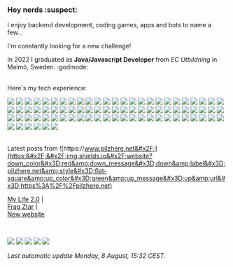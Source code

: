 <h3>Hey nerds :suspect:</h3>
<p>
    I enjoy backend development, coding games, apps and bots to name a few...

I&#39;m constantly looking for a new challenge!
    
In 2022 I graduated as **Java&#x2F;Javascript Developer** from *EC Utbildning* in Malmö, Sweden. :godmode:
    <br/>
    <br/>
    
Here&#39;s my tech experience:

![](https:&#x2F;&#x2F;img.shields.io&#x2F;badge&#x2F;MongoDB-4EA94B?style&#x3D;flat-square&amp;logo&#x3D;mongodb&amp;logoColor&#x3D;white) ![](	https:&#x2F;&#x2F;img.shields.io&#x2F;badge&#x2F;GitHub_Actions-2088FF?style&#x3D;flat-square&amp;logo&#x3D;github-actions&amp;logoColor&#x3D;white) ![](https:&#x2F;&#x2F;img.shields.io&#x2F;badge&#x2F;Heroku-430098?style&#x3D;flat-square&amp;logo&#x3D;heroku&amp;logoColor&#x3D;white) ![](https:&#x2F;&#x2F;img.shields.io&#x2F;badge&#x2F;MariaDB-003545?style&#x3D;flat-square&amp;logo&#x3D;mariadb&amp;logoColor&#x3D;white) ![](https:&#x2F;&#x2F;img.shields.io&#x2F;badge&#x2F;Bootstrap-563D7C?style&#x3D;flat-square&amp;logo&#x3D;bootstrap&amp;logoColor&#x3D;white) ![](	https:&#x2F;&#x2F;img.shields.io&#x2F;badge&#x2F;CMake-064F8C?style&#x3D;flat-square&amp;logo&#x3D;cmake&amp;logoColor&#x3D;white) ![](	https:&#x2F;&#x2F;img.shields.io&#x2F;badge&#x2F;gradle-02303A?style&#x3D;flat-square&amp;logo&#x3D;gradle&amp;logoColor&#x3D;white) ![](https:&#x2F;&#x2F;img.shields.io&#x2F;badge&#x2F;Junit5-25A162?style&#x3D;flat-square&amp;logo&#x3D;junit5&amp;logoColor&#x3D;white) ![](https:&#x2F;&#x2F;img.shields.io&#x2F;badge&#x2F;JWT-000000?style&#x3D;flat-square&amp;logo&#x3D;JSON%20web%20tokens&amp;logoColor&#x3D;white) ![](https:&#x2F;&#x2F;img.shields.io&#x2F;badge&#x2F;Markdown-000000?style&#x3D;flat-square&amp;logo&#x3D;markdown&amp;logoColor&#x3D;white) ![](https:&#x2F;&#x2F;img.shields.io&#x2F;badge&#x2F;Node.js-339933?style&#x3D;flat-square&amp;logo&#x3D;nodedotjs&amp;logoColor&#x3D;white) ![](https:&#x2F;&#x2F;img.shields.io&#x2F;badge&#x2F;Material%20UI-007FFF?style&#x3D;flat-square&amp;logo&#x3D;mui&amp;logoColor&#x3D;white) ![](https:&#x2F;&#x2F;img.shields.io&#x2F;badge&#x2F;next.js-000000?style&#x3D;flat-square&amp;logo&#x3D;nextdotjs&amp;logoColor&#x3D;white) ![](https:&#x2F;&#x2F;img.shields.io&#x2F;badge&#x2F;npm-CB3837?style&#x3D;flat-square&amp;logo&#x3D;npm&amp;logoColor&#x3D;white) ![](https:&#x2F;&#x2F;img.shields.io&#x2F;badge&#x2F;NuGet-004880?style&#x3D;flat-square&amp;logo&#x3D;nuget&amp;logoColor&#x3D;white) ![](https:&#x2F;&#x2F;img.shields.io&#x2F;badge&#x2F;OpenGL-FFFFFF?style&#x3D;flat-square&amp;logo&#x3D;opengl) ![](	https:&#x2F;&#x2F;img.shields.io&#x2F;badge&#x2F;React-20232A?style&#x3D;flat-square&amp;logo&#x3D;react&amp;logoColor&#x3D;61DAFB) ![](	https:&#x2F;&#x2F;img.shields.io&#x2F;badge&#x2F;React_Router-CA4245?style&#x3D;flat-square&amp;logo&#x3D;react-router&amp;logoColor&#x3D;white) ![](https:&#x2F;&#x2F;img.shields.io&#x2F;badge&#x2F;Redux-593D88?style&#x3D;flat-square&amp;logo&#x3D;redux&amp;logoColor&#x3D;white) ![](	https:&#x2F;&#x2F;img.shields.io&#x2F;badge&#x2F;Shell_Script-121011?style&#x3D;flat-square&amp;logo&#x3D;gnu-bash&amp;logoColor&#x3D;white) ![](	https:&#x2F;&#x2F;img.shields.io&#x2F;badge&#x2F;Spring_Boot-F2F4F9?style&#x3D;flat-square&amp;logo&#x3D;spring-boot) ![](https:&#x2F;&#x2F;img.shields.io&#x2F;badge&#x2F;Unity-100000?style&#x3D;flat-square&amp;logo&#x3D;unity&amp;logoColor&#x3D;white) ![](https:&#x2F;&#x2F;img.shields.io&#x2F;badge&#x2F;Swagger-85EA2D?style&#x3D;flat-square&amp;logo&#x3D;Swagger&amp;logoColor&#x3D;white) ![](https:&#x2F;&#x2F;img.shields.io&#x2F;badge&#x2F;Tailwind_CSS-38B2AC?style&#x3D;flat-square&amp;logo&#x3D;tailwind-css&amp;logoColor&#x3D;white) ![](	https:&#x2F;&#x2F;img.shields.io&#x2F;badge&#x2F;ThreeJs-black?style&#x3D;flat-square&amp;logo&#x3D;three.js&amp;logoColor&#x3D;white) ![](https:&#x2F;&#x2F;img.shields.io&#x2F;badge&#x2F;-Unreal%20Engine-313131?style&#x3D;flat-square&amp;logo&#x3D;unreal-engine&amp;logoColor&#x3D;white) ![](https:&#x2F;&#x2F;img.shields.io&#x2F;badge&#x2F;Webpack-8DD6F9?style&#x3D;flat-square&amp;logo&#x3D;Webpack&amp;logoColor&#x3D;white) ![](https:&#x2F;&#x2F;img.shields.io&#x2F;badge&#x2F;Xampp-F37623?style&#x3D;flat-square&amp;logo&#x3D;xampp&amp;logoColor&#x3D;white) ![](https:&#x2F;&#x2F;img.shields.io&#x2F;badge&#x2F;Bitbucket-0747a6?style&#x3D;flat-square&amp;logo&#x3D;bitbucket&amp;logoColor&#x3D;white) ![](	https:&#x2F;&#x2F;img.shields.io&#x2F;badge&#x2F;Itch.io-FA5C5C?style&#x3D;flat-square&amp;logo&#x3D;itchdotio&amp;logoColor&#x3D;white) ![](https:&#x2F;&#x2F;img.shields.io&#x2F;badge&#x2F;Steam-000000?style&#x3D;flat-square&amp;logo&#x3D;steam&amp;logoColor&#x3D;white) ![](https:&#x2F;&#x2F;img.shields.io&#x2F;badge&#x2F;Android_Studio-3DDC84?style&#x3D;flat-square&amp;logo&#x3D;android-studio&amp;logoColor&#x3D;white) ![](https:&#x2F;&#x2F;img.shields.io&#x2F;badge&#x2F;C%23-239120?style&#x3D;flat-square&amp;logo&#x3D;c-sharp&amp;logoColor&#x3D;white) ![](	https:&#x2F;&#x2F;img.shields.io&#x2F;badge&#x2F;Slack-4A154B?style&#x3D;flat-square&amp;logo&#x3D;slack&amp;logoColor&#x3D;white) ![](	https:&#x2F;&#x2F;img.shields.io&#x2F;badge&#x2F;Discord-5865F2?style&#x3D;flat-square&amp;logo&#x3D;discord&amp;logoColor&#x3D;white) ![](https:&#x2F;&#x2F;img.shields.io&#x2F;badge&#x2F;CLion-000000?style&#x3D;flat-square&amp;logo&#x3D;clion&amp;logoColor&#x3D;white) ![](https:&#x2F;&#x2F;img.shields.io&#x2F;badge&#x2F;Eclipse-2C2255?style&#x3D;flat-square&amp;logo&#x3D;eclipse&amp;logoColor&#x3D;white) ![](https:&#x2F;&#x2F;img.shields.io&#x2F;badge&#x2F;GIT-E44C30?style&#x3D;flat-square&amp;logo&#x3D;git&amp;logoColor&#x3D;white) ![](https:&#x2F;&#x2F;img.shields.io&#x2F;badge&#x2F;IntelliJIDEA-000000.svg?style&#x3D;flat-square&amp;logo&#x3D;intellij-idea&amp;logoColor&#x3D;white) ![](	https:&#x2F;&#x2F;img.shields.io&#x2F;badge&#x2F;Notepad++-90E59A.svg?style&#x3D;flat-square&amp;logo&#x3D;notepad%2B%2B&amp;logoColor&#x3D;black) ![](https:&#x2F;&#x2F;img.shields.io&#x2F;badge&#x2F;Rider-000000?style&#x3D;flat-square&amp;logo&#x3D;Rider&amp;logoColor&#x3D;white) ![](https:&#x2F;&#x2F;img.shields.io&#x2F;badge&#x2F;Visual_Studio-5C2D91?style&#x3D;flat-square&amp;logo&#x3D;visual%20studio&amp;logoColor&#x3D;white) ![](https:&#x2F;&#x2F;img.shields.io&#x2F;badge&#x2F;Firefox_Browser-FF7139?style&#x3D;flat-square&amp;logo&#x3D;Firefox-Browser&amp;logoColor&#x3D;white) ![](https:&#x2F;&#x2F;img.shields.io&#x2F;badge&#x2F;Visual_Studio_Code-0078D4?style&#x3D;flat-square&amp;logo&#x3D;visual%20studio%20code&amp;logoColor&#x3D;white) ![](https:&#x2F;&#x2F;img.shields.io&#x2F;badge&#x2F;WebStorm-000000?style&#x3D;flat-square&amp;logo&#x3D;WebStorm&amp;logoColor&#x3D;white) ![](	https:&#x2F;&#x2F;img.shields.io&#x2F;badge&#x2F;C%2B%2B-00599C?style&#x3D;flat-square&amp;logo&#x3D;c%2B%2B&amp;logoColor&#x3D;white) ![](https:&#x2F;&#x2F;img.shields.io&#x2F;badge&#x2F;CSS3-1572B6?style&#x3D;flat-square&amp;logo&#x3D;css3&amp;logoColor&#x3D;white) ![](	https:&#x2F;&#x2F;img.shields.io&#x2F;badge&#x2F;Go-00ADD8?style&#x3D;flat-square&amp;logo&#x3D;go&amp;logoColor&#x3D;white) ![](https:&#x2F;&#x2F;img.shields.io&#x2F;badge&#x2F;HTML5-E34F26?style&#x3D;flat-square&amp;logo&#x3D;html5&amp;logoColor&#x3D;white) ![](https:&#x2F;&#x2F;img.shields.io&#x2F;badge&#x2F;Java-ED8B00?style&#x3D;flat-square&amp;logo&#x3D;java&amp;logoColor&#x3D;white) ![](	https:&#x2F;&#x2F;img.shields.io&#x2F;badge&#x2F;JavaScript-323330?style&#x3D;flat-square&amp;logo&#x3D;javascript&amp;logoColor&#x3D;F7DF1E) ![](	https:&#x2F;&#x2F;img.shields.io&#x2F;badge&#x2F;json-5E5C5C?style&#x3D;flat-square&amp;logo&#x3D;json&amp;logoColor&#x3D;white) ![](https:&#x2F;&#x2F;img.shields.io&#x2F;badge&#x2F;Lua-2C2D72?style&#x3D;flat-square&amp;logo&#x3D;lua&amp;logoColor&#x3D;white) ![](	https:&#x2F;&#x2F;img.shields.io&#x2F;badge&#x2F;eslint-3A33D1?style&#x3D;flat-square&amp;logo&#x3D;eslint&amp;logoColor&#x3D;white) ![](https:&#x2F;&#x2F;img.shields.io&#x2F;badge&#x2F;prettier-1A2C34?style&#x3D;flat-square&amp;logo&#x3D;prettier&amp;logoColor&#x3D;F7BA3E) ![](https:&#x2F;&#x2F;img.shields.io&#x2F;badge&#x2F;Trello-0052CC?style&#x3D;flat-square&amp;logo&#x3D;trello&amp;logoColor&#x3D;white) ![](https:&#x2F;&#x2F;img.shields.io&#x2F;badge&#x2F;Hibernate-59666C?style&#x3D;flat-square&amp;logo&#x3D;Hibernate&amp;logoColor&#x3D;white) ![](	https:&#x2F;&#x2F;img.shields.io&#x2F;badge&#x2F;Android-3DDC84?style&#x3D;flat-square&amp;logo&#x3D;android&amp;logoColor&#x3D;white) ![](https:&#x2F;&#x2F;img.shields.io&#x2F;badge&#x2F;Arch_Linux-1793D1?style&#x3D;flat-square&amp;logo&#x3D;arch-linux&amp;logoColor&#x3D;white) ![](https:&#x2F;&#x2F;img.shields.io&#x2F;badge&#x2F;Debian-A81D33?style&#x3D;flat-square&amp;logo&#x3D;debian&amp;logoColor&#x3D;white) ![](	https:&#x2F;&#x2F;img.shields.io&#x2F;badge&#x2F;Linux-FCC624?style&#x3D;flat-square&amp;logo&#x3D;linux&amp;logoColor&#x3D;black) ![](https:&#x2F;&#x2F;img.shields.io&#x2F;badge&#x2F;Jira-0052CC?style&#x3D;flat-square&amp;logo&#x3D;Jira&amp;logoColor&#x3D;white) ![](https:&#x2F;&#x2F;img.shields.io&#x2F;badge&#x2F;Linux_Mint-87CF3E?style&#x3D;flat-square&amp;logo&#x3D;linux-mint&amp;logoColor&#x3D;white) ![](https:&#x2F;&#x2F;img.shields.io&#x2F;badge&#x2F;manjaro-35BF5C?style&#x3D;flat-square&amp;logo&#x3D;manjaro&amp;logoColor&#x3D;white) ![](https:&#x2F;&#x2F;img.shields.io&#x2F;badge&#x2F;Pop!_OS-48B9C7?style&#x3D;flat-square&amp;logo&#x3D;Pop!_OS&amp;logoColor&#x3D;white) ![](	https:&#x2F;&#x2F;img.shields.io&#x2F;badge&#x2F;Ubuntu-E95420?style&#x3D;flat-square&amp;logo&#x3D;ubuntu&amp;logoColor&#x3D;white) ![](https:&#x2F;&#x2F;img.shields.io&#x2F;badge&#x2F;Windows_95-008080?style&#x3D;flat-square&amp;logo&#x3D;windows-95&amp;logoColor&#x3D;white) ![](	https:&#x2F;&#x2F;img.shields.io&#x2F;badge&#x2F;Windows-0078D6?style&#x3D;flat-square&amp;logo&#x3D;windows&amp;logoColor&#x3D;white) ![](https:&#x2F;&#x2F;img.shields.io&#x2F;badge&#x2F;Windows_XP-003399?style&#x3D;flat-square&amp;logo&#x3D;windows-xp&amp;logoColor&#x3D;white) ![](https:&#x2F;&#x2F;img.shields.io&#x2F;badge&#x2F;Raspberry%20Pi-A22846?style&#x3D;flat-square&amp;logo&#x3D;Raspberry%20Pi&amp;logoColor&#x3D;white) ![](https:&#x2F;&#x2F;img.shields.io&#x2F;badge&#x2F;Yarn-2C8EBB?style&#x3D;flat-square&amp;logo&#x3D;yarn&amp;logoColor&#x3D;white) ![](	https:&#x2F;&#x2F;img.shields.io&#x2F;badge&#x2F;GitHub-100000?style&#x3D;flat-square&amp;logo&#x3D;github&amp;logoColor&#x3D;white) ![](https:&#x2F;&#x2F;img.shields.io&#x2F;badge&#x2F;GitLab-330F63?style&#x3D;flat-square&amp;logo&#x3D;gitlab&amp;logoColor&#x3D;white) ![](https:&#x2F;&#x2F;img.shields.io&#x2F;badge&#x2F;LinkedIn-0077B5?style&#x3D;flat-square&amp;logo&#x3D;linkedin&amp;logoColor&#x3D;white) ![](https:&#x2F;&#x2F;img.shields.io&#x2F;badge&#x2F;Stack_Overflow-FE7A16?style&#x3D;flat-square&amp;logo&#x3D;stack-overflow&amp;logoColor&#x3D;white) ![](https:&#x2F;&#x2F;img.shields.io&#x2F;badge&#x2F;Audacity-0000CC?style&#x3D;flat-square&amp;logo&#x3D;audacity&amp;logoColor&#x3D;white) ![](	https:&#x2F;&#x2F;img.shields.io&#x2F;badge&#x2F;windows%20terminal-4D4D4D?style&#x3D;flat-square&amp;logo&#x3D;windows%20terminal&amp;logoColor&#x3D;white) ![](https:&#x2F;&#x2F;img.shields.io&#x2F;badge&#x2F;GNU%20Bash-4EAA25?style&#x3D;flat-square&amp;logo&#x3D;GNU%20Bash&amp;logoColor&#x3D;white) ![](https:&#x2F;&#x2F;img.shields.io&#x2F;badge&#x2F;Brave-FF1B2D?style&#x3D;flat-square&amp;logo&#x3D;Brave&amp;logoColor&#x3D;white) ![](https:&#x2F;&#x2F;img.shields.io&#x2F;badge&#x2F;Twitch-9146FF?style&#x3D;flat-square&amp;logo&#x3D;twitch&amp;logoColor&#x3D;white) ![](https:&#x2F;&#x2F;img.shields.io&#x2F;badge&#x2F;YouTube-FF0000?style&#x3D;flat-square&amp;logo&#x3D;youtube&amp;logoColor&#x3D;white)
    <br/>
    <br/>
    
Latest posts from ![https:&#x2F;&#x2F;www.pilzhere.net&#x2F;](https:&#x2F;&#x2F;img.shields.io&#x2F;website?down_color&#x3D;red&amp;down_message&#x3D;down&amp;label&#x3D;pilzhere.net&amp;style&#x3D;flat-square&amp;up_color&#x3D;green&amp;up_message&#x3D;up&amp;url&#x3D;https%3A%2F%2Fpilzhere.net)
    
[My Life 2.0](https:&#x2F;&#x2F;pilzhere.net&#x2F;posts&#x2F;news&#x2F;my-life-2-0&#x2F;)	|	
    [Frag Ztar](https:&#x2F;&#x2F;pilzhere.net&#x2F;posts&#x2F;projects&#x2F;frag-ztar&#x2F;)	|	
    [New website](https:&#x2F;&#x2F;pilzhere.net&#x2F;posts&#x2F;my-first-post&#x2F;)
</p>
<br/>

![](https:&#x2F;&#x2F;img.shields.io&#x2F;github&#x2F;package-json&#x2F;v&#x2F;PilzHere&#x2F;PilzHere?style&#x3D;flat-square) ![](https:&#x2F;&#x2F;img.shields.io&#x2F;github&#x2F;workflow&#x2F;status&#x2F;PilzHere&#x2F;PilzHere&#x2F;README%20build?label&#x3D;README&amp;logo&#x3D;Github&amp;style&#x3D;flat-square) ![](https:&#x2F;&#x2F;img.shields.io&#x2F;github&#x2F;package-json&#x2F;dependency-version&#x2F;PilzHere&#x2F;PilzHere&#x2F;axios?style&#x3D;flat-square) ![](https:&#x2F;&#x2F;img.shields.io&#x2F;github&#x2F;package-json&#x2F;dependency-version&#x2F;PilzHere&#x2F;PilzHere&#x2F;cheerio?style&#x3D;flat-square) ![](https:&#x2F;&#x2F;img.shields.io&#x2F;github&#x2F;package-json&#x2F;dependency-version&#x2F;PilzHere&#x2F;PilzHere&#x2F;mustache?style&#x3D;flat-square)

<em>Last automatic update Monday, 8 August, 15:32 CEST.</em>
